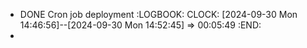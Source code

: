 - DONE Cron job deployment
  :LOGBOOK:
  CLOCK: [2024-09-30 Mon 14:46:56]--[2024-09-30 Mon 14:52:45] =>  00:05:49
  :END:
-